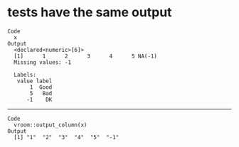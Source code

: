# tests have the same output

    Code
      x
    Output
      <declared<numeric>[6]>
      [1]      1      2      3      4      5 NA(-1)
      Missing values: -1
      
      Labels:
       value label
           1  Good
           5   Bad
          -1    DK

---

    Code
      vroom::output_column(x)
    Output
      [1] "1"  "2"  "3"  "4"  "5"  "-1"

